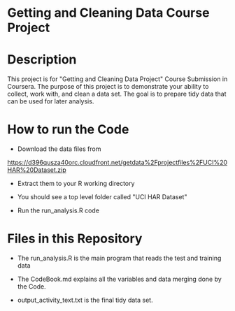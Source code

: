 Getting and Cleaning Data Course Project
========================================
# Description

This project is for "Getting and Cleaning Data Project" Course Submission in Coursera.
The purpose of this project is to demonstrate your ability to collect, work with, and clean a data set. 
The goal is to prepare tidy data that can be used for later analysis.

# How to run the Code

* Download the data files from 

https://d396qusza40orc.cloudfront.net/getdata%2Fprojectfiles%2FUCI%20HAR%20Dataset.zip 

* Extract them to your R working directory

* You should see a top level folder called "UCI HAR Dataset" 

* Run the run_analysis.R code


# Files in this Repository

* The run_analysis.R is the main program that reads the test and training data

* The CodeBook.md explains all the variables and data merging done by the Code. 

* output_activity_text.txt is the final tidy data set.
